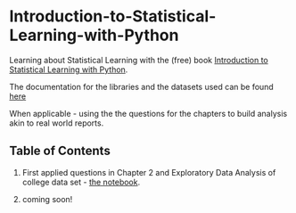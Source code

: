 # Introduction-to-Statistical-Learning-with-Python

Learning about Statistical Learning with the (free) book [Introduction to Statistical Learning with Python](https://www.statlearning.com/). 

The documentation for the libraries and the datasets used can be found [here](https://islp.readthedocs.io/en/latest/index.html)

When applicable - using the the questions for the chapters to build analysis akin to real world reports. 

## Table of Contents

1) First applied questions in Chapter 2 and Exploratory Data Analysis of college data set - [the notebook](https://github.com/neshi47/Introduction-to-Statistical-Learning-with-Python/blob/master/college_eda.ipynb).

2) coming soon!

